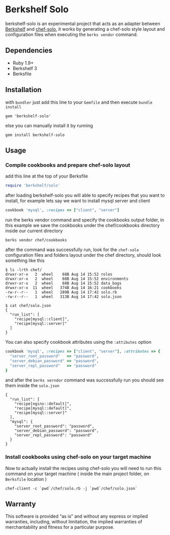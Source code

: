 # Berkshelf Solo

berkshelf-solo is an experimental project that acts as an adapter between [Berkshelf](http://berkshelf.com/) and [chef-solo](http://docs.opscode.com/chef_solo.html), it works by generating a chef-solo style layout and configuration files when executing the `berks vendor` command.

## Dependencies 
* Ruby 1.9+
* Berkshelf 3
* Berksfile

## Installation
with `bundler` just add this line to your `Gemfile` and then execute `bundle install`
```
gem 'berkshelf-solo'
```
else you can manually install it by running
```
gem install berkshelf-solo
```

## Usage
### Compile cookbooks and prepare chef-solo layout
add this line at the top of your Berksfile
```ruby
require 'berkshelf/solo'
```

after loading berkshelf-solo you will able to specify recipes that you want to install, for example lets say we want to install mysql server and client
```ruby
cookbook 'mysql', :recipes => ["client", "server"]
```
run the berks vendor command and specify the cookbooks output folder, in this example we save the cookbooks under the chef/cookbooks directory inside our current directory
```
berks vendor chef/cookbooks
```
after the command was successfully run, look for the `chef-solo` configuration files and folders layout under the chef directory, should look something like this

```
$ ls -lrth chef/
drwxr-xr-x   2  wheel    68B Aug 14 15:52 roles
drwxr-xr-x   2  wheel    68B Aug 14 15:52 environments
drwxr-xr-x   2  wheel    68B Aug 14 15:52 data_bags
drwxr-xr-x  11  wheel   374B Aug 14 16:21 cookbooks
-rw-r--r--   1  wheel   289B Aug 14 17:42 solo.rb
-rw-r--r--   1  wheel   313B Aug 14 17:42 solo.json

$ cat chef/solo.json
{
  "run_list": [
    "recipe[mysql::client]",
    "recipe[mysql::server]"
  ]
}
```
You can also specify cookbook attributes using the `:attibutes` option

```ruby
cookbook 'mysql', :recipes => ["client", "server"], :attributes => {
  "server_root_password"   => "password",
  "server_debian_password" => "password",
  "server_repl_password"   => "password"
}
```
and after the `berks verndor` command was successfully run you should see them
inside the `solo.json`

```
{
  "run_list": [
    "recipe[nginx::default]",
    "recipe[mysql::default]",
    "recipe[mysql::server]"
  ],
  "mysql": {
    "server_root_password": "password",
    "server_debian_password": "password",
    "server_repl_password": "password"
  }
}
```

### Install cookbooks using chef-solo on your target machine
Now to actually install the recipes using chef-solo you will need to run this command on your target machine ( inside the main project folder,  on `Berksfile` location  )
```
chef-client -c `pwd`/chef/solo.rb -j `pwd`/chef/solo.json`
```

## Warranty
This software is provided “as is” and without any express or implied warranties, including, without limitation, the implied warranties of merchantability and fitness for a particular purpose.
